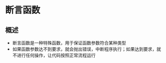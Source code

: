 # 断言函数

## 概述

+ 断言函数是一种特殊函数，用于保证函数参数符合某种类型
+ 如果函数参数达不到要求，就会抛出错误，中断程序执行；如果达到要求，就不进行任何操作，让代码按照正常流程运行
